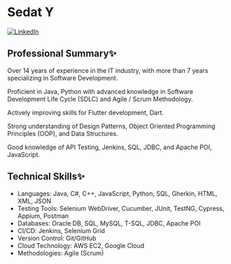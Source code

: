 

# Sedat Y

[![LinkedIn](https://img.shields.io/badge/LinkedIn-Sedat-blue)](https://www.linkedin.com/in/yoltay)

## Professional Summary✨
Over 14 years of experience in the IT industry, with more than 7 years specializing in Software 
Development. 

Proficient in Java, Python with advanced knowledge in Software Development Life Cycle (SDLC) and Agile / 
Scrum Methodology. 

Actively improving skills for Flutter development, Dart. 

Strong understanding of Design Patterns, Object Oriented Programming Principles (OOP), and Data Structures. 

Good knowledge of API Testing, Jenkins, SQL, JDBC, and Apache POI, JavaScript. 


## Technical Skills✨
- Languages: Java, C#, C++, JavaScript, Python, SQL, Gherkin, HTML, XML, JSON
- Testing Tools: Selenium WebDriver, Cucumber, JUnit, TestNG, Cypress, Appium, Postman
- Databases: Oracle DB, SQL, MySQL, T-SQL, JDBC, Apache POI
- CI/CD: Jenkins, Selenium Grid
- Version Control: Git/GitHub
- Cloud Technology: AWS EC2, Google Cloud
- Methodologies: Agile (Scrum)

